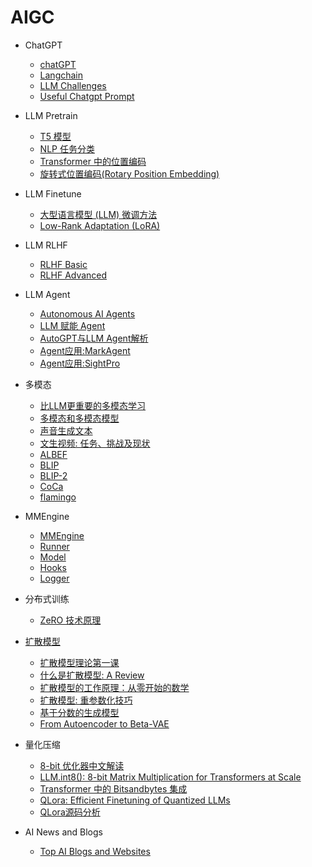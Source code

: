 # AIGC

- ChatGPT

  - [chatGPT](aigc/chatgpt/chatGPT.md)
  - [Langchain](aigc/chatgpt/langchain.md)
  - [LLM Challenges](aigc/chatgpt/llm_challenges.md)
  - [Useful Chatgpt Prompt](aigc/chatgpt/useful_prompt.md)

- LLM Pretrain

  - [T5 模型](aigc/llm_pretrain/T5model.md)
  - [NLP 任务分类](aigc/llm_pretrain/nlptasks.md)
  - [Transformer 中的位置编码](aigc/llm_pretrain/pe.md)
  - [旋转式位置编码(Rotary Position Embedding)](aigc/llm_pretrain/rope.md)


- LLM Finetune

  - [大型语言模型 (LLM) 微调方法](aigc/llm_finetune/finetune_llm.md)
  - [Low-Rank Adaptation (LoRA)](aigc/llm_finetune/lora_llm.md)


- LLM RLHF

  - [RLHF Basic](aigc/llm_rlhf/rlhf_basic.md)
  - [RLHF Advanced](aigc/llm_rlhf/rlhf_advance.md)


- LLM Agent

  - [Autonomous AI Agents](aigc/llm_agent/llm_agent0.md)
  - [LLM 赋能 Agent](aigc/llm_agent/llm_agent1.md)
  - [AutoGPT与LLM Agent解析](aigc/llm_agent/llm_agent2.md)
  - [Agent应用:MarkAgent](aigc/llm_agent/market_agent.md)
  - [Agent应用:SightPro](aigc/llm_agent/sightpro.md)


- 多模态

  - [比LLM更重要的多模态学习](aigc/multimodal/overview.md)
  - [多模态和多模态模型](aigc/multimodal/lmm.md)
  - [声音生成文本](aigc/multimodal/video2text.md)
  - [文生视频: 任务、挑战及现状](aigc/multimodal/text2video.md)
  - [ALBEF](aigc/multimodal/albef.md)
  - [BLIP](aigc/multimodal/blip.md)
  - [BLIP-2](aigc/multimodal/blip2.md)
  - [CoCa](aigc/multimodal/coca.md)
  - [flamingo](aigc/multimodal/flamingo.md)

- MMEngine

  - [MMEngine](aigc/train_engine/engine.md)
  - [Runner](aigc/train_engine/runner.md)
  - [Model](aigc/train_engine/model.md)
  - [Hooks](aigc/train_engine/hooks.md)
  - [Logger](aigc/train_engine/logger.md)


- 分布式训练

  - [ZeRO 技术原理](aigc/llm_engineer/zero-optimizer.md)


- [扩散模型](aigc/diffusion/README.md)

  - [扩散模型理论第一课](aigc/diffusion/theory.md)
  - [什么是扩散模型: A Review](aigc/diffusion/summary.md)
  - [扩散模型的工作原理：从零开始的数学](aigc/diffusion/math101.md)
  - [扩散模型: 重参数化技巧](aigc/diffusion/reparameterization.md)
  - [基于分数的生成模型](aigc/diffusion/score_model.md)
  - [From Autoencoder to Beta-VAE](aigc/diffusion/vae_model.md)


- 量化压缩

  - [8-bit 优化器中文解读](aigc/quantization/int8_opt.md)
  - [LLM.int8(): 8-bit Matrix Multiplication for Transformers at Scale](aigc/quantization/llm_int8.md)
  - [Transformer 中的 Bitsandbytes 集成](aigc/quantization/hf-bitsandbytes-integration.md)
  - [QLora: Efficient Finetuning of Quantized LLMs](aigc/quantization/qlora.md)
  - [QLora源码分析](aigc/quantization/qlora_usage.md)


- AI News and Blogs

  - [Top AI Blogs and Websites](aigc/ai-news.md)
